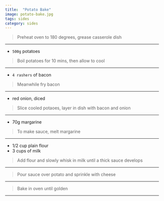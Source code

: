 ```yaml
---
title:  "Potato Bake"
image: potato-bake.jpg
tags: sides
category: sides
---
```


> Preheat oven to 180 degrees, grease casserole dish

---

* `500g` potatoes

> Boil potatoes for 10 mins, then allow to cool

---

* `4 rashers` of bacon

> Meanwhile fry bacon

---

* red onion, diced
  
> Slice cooled potaoes, layer in dish with bacon and onion

---

* 70g margarine

> To make sauce, melt margarine

---

* 1/2 cup plain flour
* 3 cups of milk

> Add flour and slowly whisk in milk until a thick sauce develops

---

> Pour sauce over potato and sprinkle with cheese

---

> Bake in oven until golden

---
